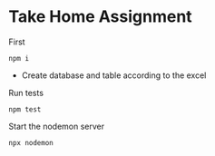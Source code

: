 # Take Home Assignment

First
```
npm i
```
* Create database and table according to the excel

Run tests
```
npm test
```
Start the nodemon server
```
npx nodemon
```